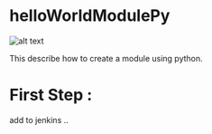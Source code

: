 # helloWorldModulePy
![alt text](https://travis-ci.org/adanba/helloWorldModulePy.svg?branch=master "Logo Title Text 1")

This describe how to create a module using python.

# First Step :

add to jenkins ..
